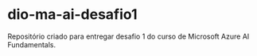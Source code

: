 # dio-ma-ai-desafio1
Repositório criado para entregar desafio 1 do curso de Microsoft Azure AI Fundamentals.
